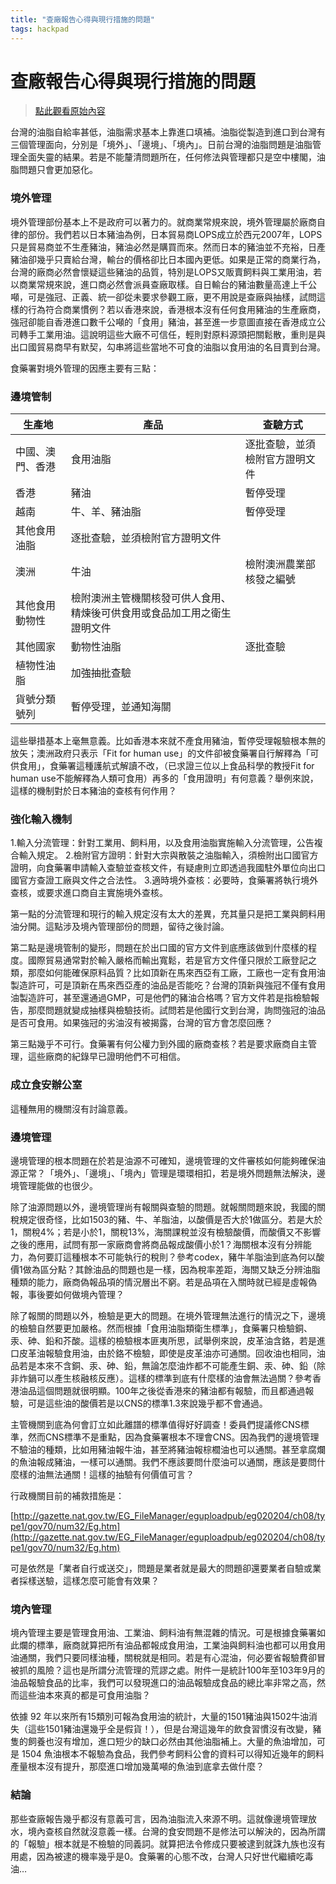 ```yaml
---
title: "查廠報告心得與現行措施的問題"
tags: hackpad
---
```


# 查廠報告心得與現行措施的問題

> [點此觀看原始內容](https://g0v.hackpad.tw/trjzmyTGKfD)


台灣的油脂自給率甚低，油脂需求基本上靠進口填補。油脂從製造到進口到台灣有三個管理面向，分別是「境外」、「邊境」、「境內」。日前台灣的油脂問題是油脂管理全面失靈的結果。若是不能釐清問題所在，任何修法與管理都只是空中樓閣，油脂問題只會更加惡化。

### 境外管理


境外管理部份基本上不是政府可以著力的。就商業常規來說，境外管理屬於廠商自律的部份。我們若以日本豬油為例，日本貿易商LOPS成立於西元2007年，LOPS只是貿易商並不生產豬油，豬油必然是購買而來。然而日本的豬油並不充裕，日產豬油卻幾乎只賣給台灣，輸台的價格卻比日本國內更低。如果是正常的商業行為，台灣的廠商必然會懷疑這些豬油的品質，特別是LOPS又販賣飼料與工業用油，若以商業常規來說，進口商必然會派員查廠取樣。自日輸台的豬油數量高達上千公噸，可是強冠、正義、統一卻從未要求參觀工廠，更不用說是查廠與抽樣，試問這樣的行為符合商業慣例？若以香港來說，香港根本沒有任何食用豬油的生產廠商，強冠卻能自香港進口數千公噸的「食用」豬油，甚至進一步意圖直接在香港成立公司轉手工業用油。這說明這些大廠不可信任，輕則對原料源頭把關鬆散，重則是與出口國貿易商早有默契，勾串將這些當地不可食的油脂以食用油的名目賣到台灣。

食藥署對境外管理的因應主要有三點：

### 邊境管制


| 生產地 | 產品 | 查驗方式 |
| --- | --- | --- |
| 中國、澳門、香港 | 食用油脂 | 逐批查驗，並須檢附官方證明文件 |
| 香港 | 豬油 | 暫停受理 |
| 越南 | 牛、羊、豬油脂 | 暫停受理 |
| 其他食用油脂 | 逐批查驗，並須檢附官方證明文件 |  |
| 澳洲 | 牛油 | 檢附澳洲農業部核發之編號 |
| 其他食用動物性 | 檢附澳洲主管機關核發可供人食用、精煉後可供食用或食品加工用之衛生證明文件 |  |
| 其他國家 | 動物性油脂 | 逐批查驗 |
| 植物性油脂 | 加強抽批查驗 |  |
| 貨號分類號列 | 暫停受理，並通知海關 |  |

這些舉措基本上毫無意義。比如香港本來就不產食用豬油，暫停受理報驗根本無的放矢；澳洲政府只表示「Fit for human use」的文件卻被食藥署自行解釋為「可供食用」，食藥署這種護航式解讀不改，（已求證三位以上食品科學的教授Fit for human use不能解釋為人類可食用）再多的「食用證明」有何意義？舉例來說，這樣的機制對於日本豬油的查核有何作用？

### 強化輸入機制


1.輸入分流管理：針對工業用、飼料用，以及食用油脂實施輸入分流管理，公告複合輸入規定。
2.檢附官方證明：針對大宗與散裝之油脂輸入，須檢附出口國官方證明，向食藥署申請輸入查驗並查核文件，有疑慮則立即透過我國駐外單位向出口國官方查證工廠與文件之合法性。
3.適時境外查核：必要時，食藥署將執行境外查核，或要求進口商自主實施境外查核。

第一點的分流管理和現行的輸入規定沒有太大的差異，充其量只是把工業與飼料用油分開。這點涉及境內管理部份的問題，留待之後討論。

第二點是邊境管制的變形，問題在於出口國的官方文件到底應該做到什麼樣的程度。國際貿易通常對於輸入嚴格而輸出寬鬆，若是官方文件僅只限於工廠登記之類，那麼如何能確保原料品質？比如頂新在馬來西亞有工廠，工廠也一定有食用油製造許可，可是頂新在馬來西亞產的油品是否能吃？台灣的頂新與強冠不僅有食用油製造許可，甚至還通過GMP，可是他們的豬油合格嗎？官方文件若是指檢驗報告，那麼問題就變成抽樣與檢驗技術。試問若是他國行文到台灣，詢問強冠的油品是否可食用。如果強冠的劣油沒有被揭露，台灣的官方會怎麼回應？

第三點幾乎不可行。食藥署有何公權力到外國的廠商查核？若是要求廠商自主管理，這些廠商的紀錄早已證明他們不可相信。

### 成立食安辦公室


這種無用的機關沒有討論意義。

### 邊境管理


邊境管理的根本問題在於若是油源不可確知，邊境管理的文件審核如何能夠確保油源正常？「境外」、「邊境」、「境內」管理是環環相扣，若是境外問題無法解決，邊境管理能做的也很少。

除了油源問題以外，邊境管理尚有報關與查驗的問題。就報關問題來說，我國的關稅規定很奇怪，比如1503的豬、牛、羊脂油，以酸價是否大於1做區分。若是大於1，關稅4%；若是小於1，關稅13%，海關課稅並沒有檢驗酸價，而酸價又不影響之後的應用，試問有那一家廠商會將商品報成酸價小於1？海關根本沒有分辨能力，為何要訂這種根本不可能執行的稅則？參考codex，豬牛羊脂油到底為何以酸價1做為區分點？其餘油品的問題也是一樣，因為稅率差距，海關又缺乏分辨油脂種類的能力，廠商偽報品項的情況層出不窮。若是品項在入關時就已經是虛報偽報，事後要如何做境內管理？

除了報關的問題以外，檢驗是更大的問題。在境外管理無法進行的情況之下，邊境的檢驗自然要更加嚴格。然而根據「食用油脂類衛生標準」，食藥署只檢驗銅、汞、砷、鉛和芥酸。這樣的檢驗根本匪夷所思，試舉例來說，皮革油含鉻，若是進口皮革油報驗食用油，由於鉻不檢驗，即使是皮革油亦可通關。回收油也相同，油品若是本來不含銅、汞、砷、鉛，無論怎麼油炸都不可能產生銅、汞、砷、鉛（除非炸鍋可以產生核融核反應）。這樣的標準到底有什麼樣的油會無法過關？參考香港油品這個問題就很明顯。100年之後從香港來的豬油都有報驗，而且都通過報驗，可是這些油的酸價若是以CNS的標準1.3來說幾乎都不會通過。

主管機關到底為何會訂立如此離譜的標準值得好好調查！委員們提議修CNS標準，然而CNS標準不是重點，因為食藥署根本不理會CNS。因為我們的邊境管理不驗油的種類，比如用豬油報牛油，甚至將豬油報棕櫚油也可以通關。甚至拿腐爛的魚油報成豬油，一樣可以通關。我們不應該要問什麼油可以通關，應該是要問什麼樣的油無法通關！這樣的抽驗有何價值可言？

行政機關目前的補救措施是：

[http://gazette.nat.gov.tw/EG_FileManager/eguploadpub/eg020204/ch08/type1/gov70/num32/Eg.htm](http://gazette.nat.gov.tw/EG_FileManager/eguploadpub/eg020204/ch08/type1/gov70/num32/Eg.htm)

可是依然是「業者自行或送交」，問題是業者就是最大的問題卻還要業者自驗或業者採樣送驗，這樣怎麼可能會有效果？

### 境內管理


境內管理主要是管理食用油、工業油、飼料油有無混雜的情況。可是根據食藥署如此爛的標準，廠商就算把所有油品都報成食用油，工業油與飼料油也都可以用食用油通關，我們只要同樣油種，關稅就是相同。若是有心混油，何必要省報驗費卻冒被抓的風險？這也是所謂分流管理的荒謬之處。附件一是統計100年至103年9月的油品報驗食品的比率，我們可以發現進口的油品報驗成食品的總比率非常之高，然而這些油本來真的都是可食用油脂？

依據 92 年以來所有15類別可報為食用油的統計，大量的1501豬油與1502牛油消失（這些1501豬油還幾乎全是假貨！），但是台灣這幾年的飲食習慣沒有改變，豬隻的飼養也沒有增加，進口短少的缺口必然由其他油脂補上。大量的魚油增加，可是 1504 魚油根本不報驗為食品，我們參考飼料公會的資料可以得知近幾年的飼料產量根本沒有提升，那麼進口增加幾萬噸的魚油到底拿去做什麼？

### 結論


那些查廠報告幾乎都沒有意義可言，因為油脂流入來源不明。這就像邊境管理放水，境內查核自然就沒意義一樣。台灣的食安問題不是修法可以解決的，因為所謂的「報驗」根本就是不檢驗的同義詞。就算把法令修成只要被逮到就誅九族也沒有用處，因為被逮的機率幾乎是0。食藥署的心態不改，台灣人只好世代繼續吃毒油…

